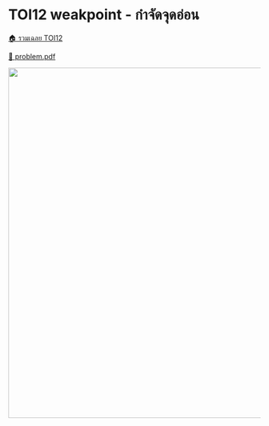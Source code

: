 <!-- @codegen_problem begin -->
# TOI12 weakpoint - กำจัดจุดอ่อน

[🏠 รวมเฉลย TOI12](../)

[💎 problem.pdf](./toi12_weakpoint.pdf)

<img width="700" src="https://github.com/krist7599555/toi/assets/19445033/80c80822-7583-4bcd-a705-dae3eacdee85" />
<!-- @codegen_problem end -->
